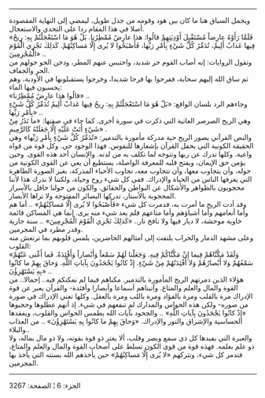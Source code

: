 ------------------------------------------------------------------------

ويجمل السياق هنا ما كان بين هود وقومه من جدل طويل، ليمضي إلى النهاية
المقصودة أصلا في هذا المقام ردا على التحدي والاستعجال.  
«فَلَمَّا رَأَوْهُ عارِضاً مُسْتَقْبِلَ أَوْدِيَتِهِمْ قالُوا: هذا عارِضٌ مُمْطِرُنا. بَلْ هُوَ مَا
اسْتَعْجَلْتُمْ بِهِ: رِيحٌ فِيها عَذابٌ أَلِيمٌ، تُدَمِّرُ كُلَّ شَيْءٍ بِأَمْرِ رَبِّها، فَأَصْبَحُوا لا يُرى
إِلَّا مَساكِنُهُمْ. كَذلِكَ نَجْزِي الْقَوْمَ الْمُجْرِمِينَ» ..  
وتقول الروايات: إنه أصاب القوم حر شديد، واحتبس عنهم المطر، ودخن الجو
حولهم من الحر والجفاف.  
ثم ساق الله إليهم سحابة، ففرحوا بها فرحا شديدا، وخرجوا يستقبلونها في
الأودية، وهم يحسبون فيها الماء:  
«قالُوا هذا عارِضٌ مُمْطِرُنا» ..  
وجاءهم الرد بلسان الواقع: «بَلْ هُوَ مَا اسْتَعْجَلْتُمْ بِهِ: رِيحٌ فِيها عَذابٌ أَلِيمٌ تُدَمِّرُ
كُلَّ شَيْءٍ بِأَمْرِ رَبِّها» ..  
وهي الريح الصرصر العاتية التي ذكرت في سورة أخرى. كما جاء في صفتها: «ما
تَذَرُ مِنْ شَيْءٍ أَتَتْ عَلَيْهِ إِلَّا جَعَلَتْهُ كَالرَّمِيمِ» .  
والنص القرآني يصور الريح حية مدركة مأمورة بالتدمير: «تُدَمِّرُ كُلَّ شَيْءٍ بِأَمْرِ
رَبِّها» وهي الحقيقة الكونية التي يحفل القرآن بإشعارها للنفوس. فهذا الوجود
حي. وكل قوة من قواه واعية. وكلها تدرك عن ربها وتتوجه لما تكلف به من
لدنه. والإنسان أحد هذه القوى. وحين يؤمن حق الإيمان، ويفتح قلبه للمعرفة
الواصلة، يستطيع أن يعي عن القوى الكونية من حوله، وأن يتجاوب معها، وأن
تتجاوب معه، تجاوب الأحياء المدركة، بغير الصورة الظاهرة التي يعرفها الناس
من الحياة والإدراك. ففي كل شيء روح وحياة، ولكننا لا ندرك هذا لأننا
محجوبون بالظواهر والأشكال عن البواطن والحقائق. والكون من حولنا حافل
بالأسرار المحجوبة بالأستار، تدركها البصائر المفتوحة ولا تراها الأبصار.  
وقد أدت الريح ما أمرت به، فدمرت كل شيء «فَأَصْبَحُوا لا يُرى إِلَّا مَساكِنُهُمْ» ..
أما هم وأما أنعامهم وأما أشياؤهم وأما متاعهم فلم يعد شيء منه يرى. إنما
هي المساكن قائمة خاوية موحشة، لا ديار فيها ولا نافخ نار.. «كَذلِكَ نَجْزِي
الْقَوْمَ الْمُجْرِمِينَ» .. سنة جارية وقدر مطرد في المجرمين.  
وعلى مشهد الدمار والخراب يلتفت إلى أمثالهم الحاضرين، يلمس قلوبهم بما
ترتعش منه القلوب:  
«وَلَقَدْ مَكَّنَّاهُمْ فِيما إِنْ مَكَّنَّاكُمْ فِيهِ. وَجَعَلْنا لَهُمْ سَمْعاً وَأَبْصاراً وَأَفْئِدَةً. فَما
أَغْنى عَنْهُمْ سَمْعُهُمْ وَلا أَبْصارُهُمْ وَلا أَفْئِدَتُهُمْ مِنْ شَيْءٍ. إِذْ كانُوا يَجْحَدُونَ بِآياتِ
اللَّهِ. وَحاقَ بِهِمْ ما كانُوا بِهِ يَسْتَهْزِؤُنَ» ..  
هؤلاء الذين دمرتهم الريح المأمورة بالتدمير. مكناهم فيما لم نمكنكم فيه..
إجمالا.. من القوة والمال والعلم والمتاع. وآتيناهم أسماعا وأبصارا وأفئدة-
والقرآن يعبر عن قوة الإدراك مرة بالقلب ومرة بالفؤاد ومرة باللب ومرة
بالعقل. وكلها تعني الإدراك في صورة من صوره- ولكن هذه الحواس والمدارك لم
تنفعهم في شيء. إذ أنهم عطلوها وحجبوها «إِذْ كانُوا يَجْحَدُونَ بِآياتِ اللَّهِ» ..
والجحود بآيات الله يطمس الحواس والقلوب، ويفقدها الحساسية والإشراق والنور
والإدراك. «وَحاقَ بِهِمْ ما كانُوا بِهِ يَسْتَهْزِؤُنَ» .. من العذاب والبلاء..  
والعبرة التي يفيدها كل ذي سمع وبصر وقلب، ألا يغتر ذو قوة بقوته، ولا ذو
مال بماله، ولا ذو علم بعلمه. فهذه قوة من قوى الكون تسلط على أصحاب القوة
والمال والعلم والمتاع، فتدمر كل شيء، وتتركهم «لا يُرى إِلَّا مَساكِنُهُمْ» حين
يأخذهم الله بسنته التي يأخذ بها المجرمين.

------------------------------------------------------------------------

الجزء: 6 ¦ الصفحة: 3267

